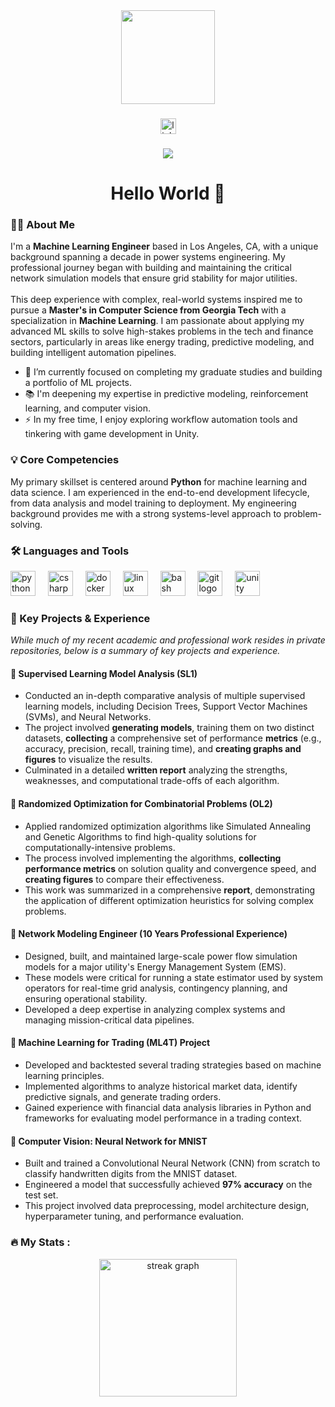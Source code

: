 <div align="center">
  <img height="150" src="https://media.giphy.com/media/M9gbBd9nbDrOTu1Mqx/giphy.gif"  />
</div>

###

<div align="center">
  <a href="https://www.linkedin.com/in/benjamin-wang-9b192619a/">
    <img src="https://img.shields.io/static/v1?message=LinkedIn&logo=linkedin&label=&color=0077B5&logoColor=white&labelColor=&style=for-the-badge" height="25" alt="linkedin logo"  />
  </a>
</div>

###

<div align="center">
  <img src="https://visitor-badge.laobi.icu/badge?page_id=bwang008.bwang008&"  />
</div>

###

<h1 align="center">Hello World 👋</h1>

###

<h3 align="left">👩‍💻 About Me</h3>

<p align="left">
I'm a <strong>Machine Learning Engineer</strong> based in Los Angeles, CA, with a unique background spanning a decade in power systems engineering. My professional journey began with building and maintaining the critical network simulation models that ensure grid stability for major utilities.
<br><br>
This deep experience with complex, real-world systems inspired me to pursue a <b>Master's in Computer Science from Georgia Tech</b> with a specialization in <b>Machine Learning</b>. I am passionate about applying my advanced ML skills to solve high-stakes problems in the tech and finance sectors, particularly in areas like energy trading, predictive modeling, and building intelligent automation pipelines.
</p>

- 🔭 I’m currently focused on completing my graduate studies and building a portfolio of ML projects.
- 📚 I'm deepening my expertise in predictive modeling, reinforcement learning, and computer vision.
- ⚡ In my free time, I enjoy exploring workflow automation tools and tinkering with game development in Unity.

###

<h3 align="left">💡 Core Competencies</h3>

<p align="left">
My primary skillset is centered around <strong>Python</strong> for machine learning and data science. I am experienced in the end-to-end development lifecycle, from data analysis and model training to deployment. My engineering background provides me with a strong systems-level approach to problem-solving.
</p>

###

<h3 align="left">🛠 Languages and Tools</h3>

<div align="left">
  <img src="https://cdn.jsdelivr.net/gh/devicons/devicon/icons/python/python-original-wordmark.svg" height="40" alt="python logo"  />
  <img width="12" />
  <img src="https://cdn.jsdelivr.net/gh/devicons/devicon/icons/csharp/csharp-original.svg" height="40" alt="csharp logo"  />
  <img width="12" />
  <img src="https://cdn.jsdelivr.net/gh/devicons/devicon/icons/docker/docker-plain-wordmark.svg" height="40" alt="docker logo"  />
  <img width="12" />
  <img src="https://cdn.jsdelivr.net/gh/devicons/devicon/icons/linux/linux-original.svg" height="40" alt="linux logo"  />
  <img width="12" />
  <img src="https://cdn.jsdelivr.net/gh/devicons/devicon/icons/bash/bash-original.svg" height="40" alt="bash logo"  />
  <img width="12" />
  <img src="https://cdn.jsdelivr.net/gh/devicons/devicon/icons/git/git-original-wordmark.svg" height="40" alt="git logo"  />
  <img width="12" />
  <img src="https://cdn.jsdelivr.net/gh/devicons/devicon/icons/unity/unity-original-wordmark.svg" height="40" alt="unity logo"  />
</div>

###

<h3 align="left">🚀 Key Projects & Experience</h3>

<p align="left">
<i>While much of my recent academic and professional work resides in private repositories, below is a summary of key projects and experience.</i>
</p>

#### 🔹 Supervised Learning Model Analysis (SL1)
- Conducted an in-depth comparative analysis of multiple supervised learning models, including Decision Trees, Support Vector Machines (SVMs), and Neural Networks.
- The project involved **generating models**, training them on two distinct datasets, **collecting** a comprehensive set of performance **metrics** (e.g., accuracy, precision, recall, training time), and **creating graphs and figures** to visualize the results.
- Culminated in a detailed **written report** analyzing the strengths, weaknesses, and computational trade-offs of each algorithm.

#### 🔹 Randomized Optimization for Combinatorial Problems (OL2)
- Applied randomized optimization algorithms like Simulated Annealing and Genetic Algorithms to find high-quality solutions for computationally-intensive problems.
- The process involved implementing the algorithms, **collecting performance metrics** on solution quality and convergence speed, and **creating figures** to compare their effectiveness.
- This work was summarized in a comprehensive **report**, demonstrating the application of different optimization heuristics for solving complex problems.

#### 🔹 Network Modeling Engineer (10 Years Professional Experience)
- Designed, built, and maintained large-scale power flow simulation models for a major utility's Energy Management System (EMS).
- These models were critical for running a state estimator used by system operators for real-time grid analysis, contingency planning, and ensuring operational stability.
- Developed a deep expertise in analyzing complex systems and managing mission-critical data pipelines.

#### 🔹 Machine Learning for Trading (ML4T) Project
- Developed and backtested several trading strategies based on machine learning principles.
- Implemented algorithms to analyze historical market data, identify predictive signals, and generate trading orders.
- Gained experience with financial data analysis libraries in Python and frameworks for evaluating model performance in a trading context.

#### 🔹 Computer Vision: Neural Network for MNIST
- Built and trained a Convolutional Neural Network (CNN) from scratch to classify handwritten digits from the MNIST dataset.
- Engineered a model that successfully achieved **97% accuracy** on the test set.
- This project involved data preprocessing, model architecture design, hyperparameter tuning, and performance evaluation.

###

<h3 align="left">🔥 My Stats :</h3>

<div align="center">
  <img src="https://streak-stats.demolab.com?user=bwang008&locale=en&mode=daily&theme=dark&hide_border=false&border_radius=5&order=3" height="220" alt="streak graph"  />
</div>

###

